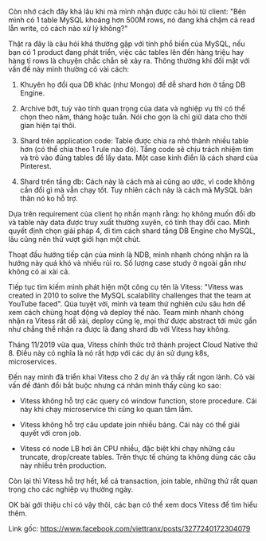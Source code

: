 Còn nhớ cách đây khá lâu khi mà mình nhận được câu hỏi từ client: "Bên mình có 1 table MySQL khoảng hơn 500M rows, nó đang khá chậm cả read lẫn write, có cách nào xử lý không?"

Thật ra đây là câu hỏi khá thường gặp với tính phổ biến của MySQL, nếu bạn có 1 product đang phát triển, việc các tables lên đến hàng triệu hay hàng tỉ rows là chuyện chắc chắn sẽ xảy ra. Thông thường khi đối mặt với vấn đề này mình thường có vài cách:

1. Khuyên họ đổi qua DB khác (như Mongo) để dễ shard hơn ở tầng DB Engine.

2. Archive bớt, tuỳ vào tính quan trọng của data và nghiệp vụ thì có thể chọn theo năm, tháng hoặc tuần. Nói cho gọn là chỉ giữ data cho thời gian hiện tại thôi.

3. Shard trên application code: Table được chia ra nhỏ thành nhiều table hơn (có thể chia theo 1 rule nào đó). Tầng code sẽ chịu trách nhiệm tìm và trỏ vào đúng tables để lấy data. Một case kinh điển là cách shard của Pinterest.

4. Shard trên tầng db: Cách này là cách mà ai cũng ao ước, vì code không cần đổi gì mà vẫn chạy tốt. Tuy nhiên cách này là cách mà MySQL bản thân nó ko hỗ trợ.

Dựa trên requirement của client họ nhấn mạnh rằng: họ không muốn đổi db và table này data được truy xuất thường xuyên, có tính thay đổi cao. Mình quyết định chọn giải pháp 4, đi tìm cách shard tầng DB Engine cho MySQL, lâu cũng nên thử vượt giới hạn một chút.

Thoạt đầu hướng tiếp cận của mình là NDB, mình nhanh chóng nhận ra là hướng này quá khó và nhiều rủi ro. Số lượng case study ở ngoài gần như không có ai xài cả.

Tiếp tục tìm kiếm mình phát hiện một công cụ tên là Vitess: "Vitess was created in 2010 to solve the MySQL scalability challenges that the team at YouTube faced". Qúa tuyệt vời, mình và team thử nghiên cứu sâu hơn để xem cách chúng hoạt động và deploy thế nào. Team mình nhanh chóng nhận ra Vitess rất dễ xài, deploy cũng lẹ, mọi thứ được abstract tới mức gần như chẳng thể nhận ra được là đang shard db với Vitess hay không.

Tháng 11/2019 vừa qua, Vitess chính thức trở thành project Cloud Native thứ 8. Điều này có nghĩa là nó rất hợp với các dự án sử dụng k8s, microservices.

Đến nay mình đã triển khai Vitess cho 2 dự án và thấy rất ngon lành. Có vài vấn đề đánh đổi bắt buộc nhưng cá nhân mình thấy cũng ko sao:

- Vitess không hỗ trợ các query có window function, store procedure. Cái này khi chạy microservice thì cũng ko quan tâm lắm.

- Vitess không hỗ trợ câu update join nhiều bảng. Cái này có thể giải quyết với cron job.

- Vitess có node LB hơi ăn CPU nhiều, đặc biệt khi chạy những câu truncate, drop/create tables. Trên thực tế chúng ta không dùng các câu này nhiều trên production.

Còn lại thì Vitess hỗ trợ hết, kể cả transaction, join table, những thứ rất quan trọng cho các nghiệp vụ thường ngày.

OK bài gới thiệu chỉ có vậy thôi, các bạn có thể xem docs Vitess để tìm hiểu thêm.

Link gốc: https://www.facebook.com/viettranx/posts/3277240172304079